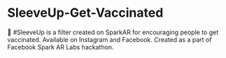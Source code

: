 # SleeveUp-Get-Vaccinated
💉 #SleeveUp is a filter created on SparkAR for encouraging people to get vaccinated. Available on Instagram and Facebook. Created as a part of Facebook Spark AR Labs hackathon.
